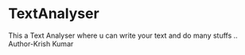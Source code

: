 # TextAnalyser
This a Text Analyser where u can write your text and do many stuffs ..
<br/>
Author-Krish Kumar
